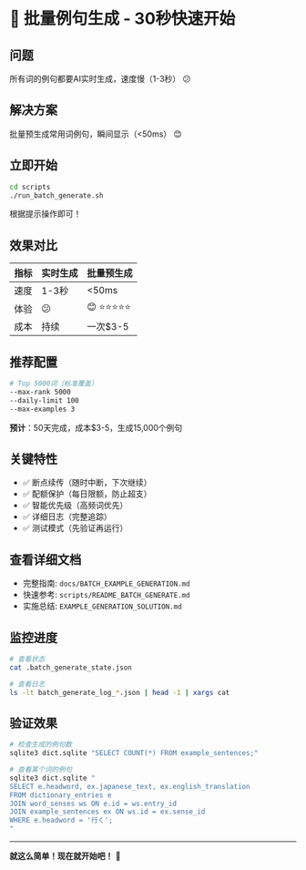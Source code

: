 # 🚀 批量例句生成 - 30秒快速开始

## 问题
所有词的例句都要AI实时生成，速度慢（1-3秒） 😕

## 解决方案
批量预生成常用词例句，瞬间显示（<50ms） 😊

## 立即开始

```bash
cd scripts
./run_batch_generate.sh
```

根据提示操作即可！

## 效果对比

| 指标 | 实时生成 | 批量预生成 |
|------|---------|-----------|
| 速度 | 1-3秒 | <50ms |
| 体验 | 😕 | 😊 ⭐⭐⭐⭐⭐ |
| 成本 | 持续 | 一次$3-5 |

## 推荐配置

```bash
# Top 5000词（标准覆盖）
--max-rank 5000
--daily-limit 100
--max-examples 3
```

**预计**：50天完成，成本$3-5，生成15,000个例句

## 关键特性

- ✅ 断点续传（随时中断，下次继续）
- ✅ 配额保护（每日限额，防止超支）
- ✅ 智能优先级（高频词优先）
- ✅ 详细日志（完整追踪）
- ✅ 测试模式（先验证再运行）

## 查看详细文档

- 完整指南: `docs/BATCH_EXAMPLE_GENERATION.md`
- 快速参考: `scripts/README_BATCH_GENERATE.md`
- 实施总结: `EXAMPLE_GENERATION_SOLUTION.md`

## 监控进度

```bash
# 查看状态
cat .batch_generate_state.json

# 查看日志
ls -lt batch_generate_log_*.json | head -1 | xargs cat
```

## 验证效果

```bash
# 检查生成的例句数
sqlite3 dict.sqlite "SELECT COUNT(*) FROM example_sentences;"

# 查看某个词的例句
sqlite3 dict.sqlite "
SELECT e.headword, ex.japanese_text, ex.english_translation
FROM dictionary_entries e
JOIN word_senses ws ON e.id = ws.entry_id
JOIN example_sentences ex ON ws.id = ex.sense_id
WHERE e.headword = '行く';
"
```

---

**就这么简单！现在就开始吧！** 🎉
